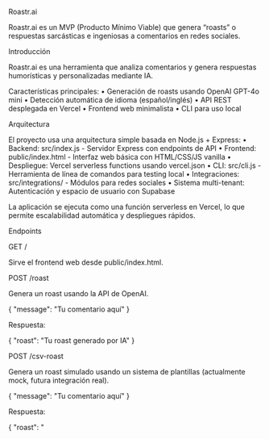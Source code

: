 Roastr.ai

Roastr.ai es un MVP (Producto Mínimo Viable) que genera “roasts” o respuestas sarcásticas e ingeniosas a comentarios en redes sociales.

Introducción

Roastr.ai es una herramienta que analiza comentarios y genera respuestas humorísticas y personalizadas mediante IA.

Características principales:
	•	Generación de roasts usando OpenAI GPT-4o mini
	•	Detección automática de idioma (español/inglés)
	•	API REST desplegada en Vercel
	•	Frontend web minimalista
	•	CLI para uso local

Arquitectura

El proyecto usa una arquitectura simple basada en Node.js + Express:
	•	Backend: src/index.js - Servidor Express con endpoints de API
	•	Frontend: public/index.html - Interfaz web básica con HTML/CSS/JS vanilla
	•	Despliegue: Vercel serverless functions usando vercel.json
	•	CLI: src/cli.js - Herramienta de línea de comandos para testing local
	•	Integraciones: src/integrations/ - Módulos para redes sociales
	•	Sistema multi-tenant: Autenticación y espacio de usuario con Supabase

La aplicación se ejecuta como una función serverless en Vercel, lo que permite escalabilidad automática y despliegues rápidos.

Endpoints

GET /

Sirve el frontend web desde public/index.html.

POST /roast

Genera un roast usando la API de OpenAI.

{
  "message": "Tu comentario aquí"
}

Respuesta:

{
  "roast": "Tu roast generado por IA"
}

POST /csv-roast

Genera un roast simulado usando un sistema de plantillas (actualmente mock, futura integración real).

{
  "message": "Tu comentario aquí"
}

Respuesta:

{
  "roast": "
